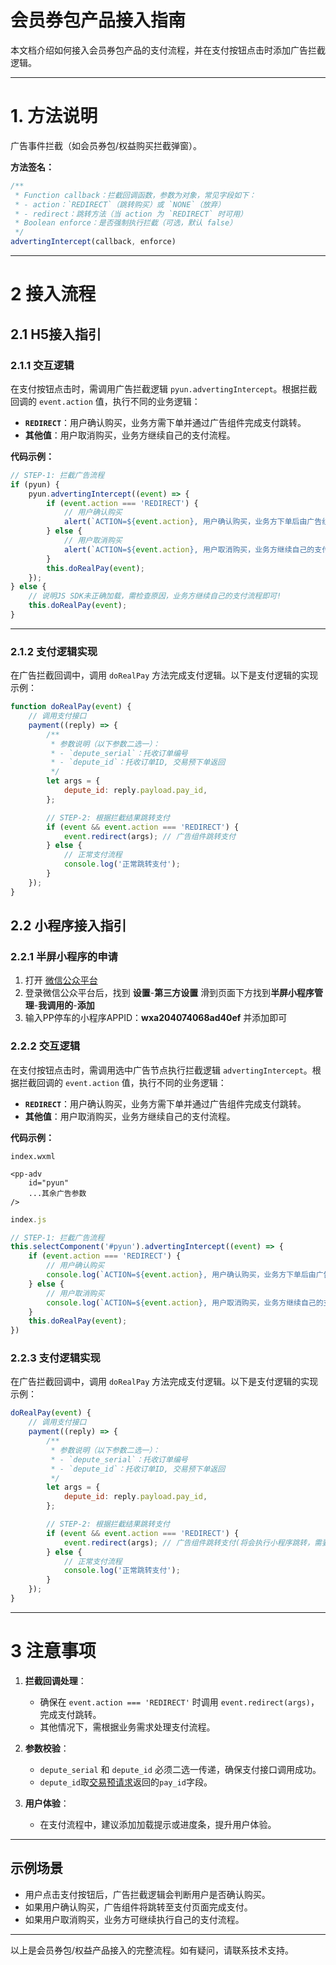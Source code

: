 # 会员券包产品接入指南

本文档介绍如何接入会员券包产品的支付流程，并在支付按钮点击时添加广告拦截逻辑。

---

# 1. 方法说明

广告事件拦截（如会员券包/权益购买拦截弹窗）。

**方法签名：**
```javascript
/**
 * Function callback：拦截回调函数，参数为对象，常见字段如下：
 * - action：`REDIRECT`（跳转购买）或 `NONE`（放弃）
 * - redirect：跳转方法（当 action 为 `REDIRECT` 时可用）
 * Boolean enforce：是否强制执行拦截（可选，默认 false）
 */
advertingIntercept(callback, enforce)
```

---

# 2 接入流程

## 2.1 H5接入指引

### 2.1.1 交互逻辑

在支付按钮点击时，需调用广告拦截逻辑 `pyun.advertingIntercept`。根据拦截回调的 `event.action` 值，执行不同的业务逻辑：

- **`REDIRECT`**：用户确认购买，业务方需下单并通过广告组件完成支付跳转。
- **其他值**：用户取消购买，业务方继续自己的支付流程。

**代码示例：**

```javascript
// STEP-1: 拦截广告流程
if (pyun) {
    pyun.advertingIntercept((event) => {
        if (event.action === 'REDIRECT') {
            // 用户确认购买
            alert(`ACTION=${event.action}, 用户确认购买，业务方下单后由广告组件跳转完成业务支付和广告产品购买!`);
        } else {
            // 用户取消购买
            alert(`ACTION=${event.action}, 用户取消购买，业务方继续自己的支付流程即可!`);
        }
        this.doRealPay(event);
    });
} else {
    // 说明JS SDK未正确加载，需检查原因，业务方继续自己的支付流程即可!
    this.doRealPay(event);
}
```

---

### 2.1.2 支付逻辑实现

在广告拦截回调中，调用 `doRealPay` 方法完成支付逻辑。以下是支付逻辑的实现示例：

```javascript
function doRealPay(event) {
    // 调用支付接口
    payment((reply) => {
        /**
         * 参数说明（以下参数二选一）：
         * - `depute_serial`：托收订单编号
         * - `depute_id`：托收订单ID, 交易预下单返回
         */
        let args = {
            depute_id: reply.payload.pay_id,
        };

        // STEP-2: 根据拦截结果跳转支付
        if (event && event.action === 'REDIRECT') {
            event.redirect(args); // 广告组件跳转支付
        } else {
            // 正常支付流程
            console.log('正常跳转支付');
        }
    });
}
```

## 2.2 小程序接入指引

### 2.2.1 半屏小程序的申请
1. 打开 [微信公众平台](https://mp.weixin.qq.com/)
2. 登录微信公众平台后，找到 **设置**-**第三方设置** 滑到页面下方找到**半屏小程序管理**-**我调用的**-**添加**
3. 输入PP停车的小程序APPID：**wxa204074068ad40ef** 并添加即可

### 2.2.2 交互逻辑

在支付按钮点击时，需调用选中广告节点执行拦截逻辑 `advertingIntercept`。根据拦截回调的 `event.action` 值，执行不同的业务逻辑：

- **`REDIRECT`**：用户确认购买，业务方需下单并通过广告组件完成支付跳转。
- **其他值**：用户取消购买，业务方继续自己的支付流程。

**代码示例：**


```
index.wxml

<pp-adv
    id="pyun"
    ...其余广告参数
/>

```


```javascript
index.js

// STEP-1: 拦截广告流程
this.selectComponent('#pyun').advertingIntercept((event) => {
    if (event.action === 'REDIRECT') {
        // 用户确认购买
        console.log(`ACTION=${event.action}, 用户确认购买，业务方下单后由广告组件跳转完成业务支付和广告产品购买!`);
    } else {
        // 用户取消购买
        console.log(`ACTION=${event.action}, 用户取消购买，业务方继续自己的支付流程即可!`);
    }
    this.doRealPay(event);
})
```

### 2.2.3 支付逻辑实现

在广告拦截回调中，调用 `doRealPay` 方法完成支付逻辑。以下是支付逻辑的实现示例：

```javascript
doRealPay(event) {
    // 调用支付接口
    payment((reply) => {
        /**
         * 参数说明（以下参数二选一）：
         * - `depute_serial`：托收订单编号
         * - `depute_id`：托收订单ID, 交易预下单返回
         */
        let args = {
            depute_id: reply.payload.pay_id,
        };

        // STEP-2: 根据拦截结果跳转支付
        if (event && event.action === 'REDIRECT') {
            event.redirect(args); // 广告组件跳转支付(将会执行小程序跳转，需要申请半屏跳转，下面会说明)
        } else {
            // 正常支付流程
            console.log('正常跳转支付');
        }
    });
}
```

---

# 3 注意事项

1. **拦截回调处理**：
   - 确保在 `event.action === 'REDIRECT'` 时调用 `event.redirect(args)`，完成支付跳转。
   - 其他情况下，需根据业务需求处理支付流程。

2. **参数校验**：
   - `depute_serial` 和 `depute_id` 必须二选一传递，确保支付接口调用成功。
   - `depute_id`取[交易预请求](./trade-prepare.html)返回的`pay_id`字段。

3. **用户体验**：
   - 在支付流程中，建议添加加载提示或进度条，提升用户体验。

---

## 示例场景

- 用户点击支付按钮后，广告拦截逻辑会判断用户是否确认购买。
- 如果用户确认购买，广告组件将跳转至支付页面完成支付。
- 如果用户取消购买，业务方可继续执行自己的支付流程。

---

以上是会员券包/权益产品接入的完整流程。如有疑问，请联系技术支持。